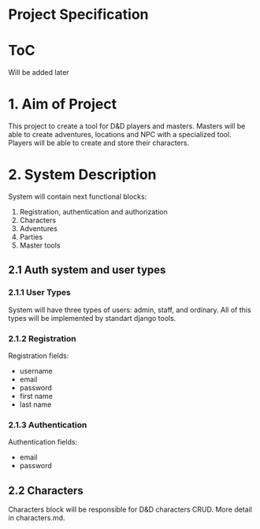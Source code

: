# Project Specification

# ToC

Will be added later

# 1. Aim of Project

This project to create a tool for D&D players and masters. Masters 
will be able to create adventures, locations and NPC with a specialized 
tool. Players will be able to create and store their characters.

# 2. System Description 

System will contain next functional blocks:

1. Registration, authentication and authorization
2. Characters
3. Adventures
4. Parties
5. Master tools

## 2.1 Auth system and user types

### 2.1.1 User Types

System will have three types of users: admin, staff, and ordinary. All of this types will be implemented by standart django tools. 

### 2.1.2 Registration

Registration fields:

- username
- email
- password
- first name
- last name

### 2.1.3 Authentication

Authentication fields:

- email
- password

## 2.2 Characters

Characters block will be responsible for D&D characters CRUD. More detail in characters.md.
